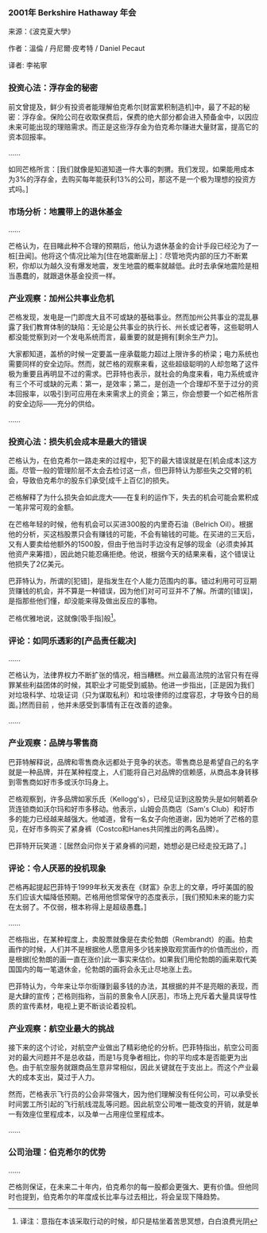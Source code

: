 
### 2001年 Berkshire Hathaway 年会

来源：《波克夏大學》

作者：溫倫 / 丹尼爾·皮考特 / Daniel Pecaut

译者: 李祐寧


### 投资心法：浮存金的秘密

前文曾提及，鲜少有投资者能理解伯克希尔[财富累积制造机]中，最了不起的秘密：浮存金。保险公司在收取保费后，保费的绝大部分都会进入预备金中，以因应未来可能出现的理赔需求。而正是这些浮存金为伯克希尔赚进大量财富，提高它的资本回报率。

......

如同芒格所言：[我们就像是知道知道一件大事的刺猬。我们发现，如果能用成本为3%的浮存金，去购买每年能获利13%的公司，那这不是一个极为理想的投资方式吗。]

### 市场分析：地震带上的退休基金

......

芒格认为，在目睹此种不合理的预期后，他认为退休基金的会计手段已经沦为了一桩[丑闻]。他将这个情况比喻为[住在地震断层上]：尽管地壳内部的压力不断累积，你却以为越久没有爆发地震，发生地震的概率就越低。此时去承保地震险是相当愚蠢的，就跟退休基金投资一样。

### 产业观察：加州公共事业危机

芒格发现，发电是一门即庞大且不可或缺的基础事业。然而加州公共事业的混乱暴露了我们教育体制的缺陷：无论是公共事业的执行长、州长或记者等，这些聪明人都没能觉察到对一个发电系统而言，最重要的就是拥有[剩余生产力]。

大家都知道，盖桥的时候一定要盖一座承载能力超过上限许多的桥梁；电力系统也需要同样的安全边际。然而，就芒格的观察来看，这些超级聪明的人却忽略了这件极为重要且再明显不过的需求。巴菲特也表示，就社会的角度来看，电力系统或许有三个不可或缺的元素：第一，是效率；第二，是创造一个合理却不至于过分的资本回报率，以吸引到可应用在未来需求上的资金；第三，你会想要一个如芒格所言的安全边际——充分的供给。

......

### 投资心法：损失机会成本是最大的错误

芒格认为，在伯克希尔一路走来的过程中，犯下的最大错误就是在[机会成本]这方面。尽管一般的管理阶层不太会去检讨这一点，但巴菲特认为那些失之交臂的机会，导致伯克希尔的股东们承受[成千上百亿]的损失。

芒格解释了为什么损失会如此庞大——在复利的运作下，失去的机会可能会累积成一笔非常可观的金额。

在芒格年轻的时候，他有机会可以买进300股的内里奇石油（Belrich Oil）。根据他的分析，买这档股票只会有赚钱的可能，不会有输钱的可能。在买进的三天后，又有人要卖给他额外的1500股，但由于他当时手边没有足够的现金（必须卖掉其他资产来筹措），因此她只能忍痛拒绝。他说，根据今天的结果来看，这个错误让他损失了2亿美元。

巴菲特认为，所谓的[犯错]，是指发生在个人能力范围内的事。错过利用可可豆期货赚钱的机会，并不算是一种错误，因为他们对可可豆并不了解。所谓的[错误]，是指那些他们懂，却没能来得及做出反应的事物。

芒格优雅地说，这就像[吸手指]般[^1]。

[^1]:译注：意指在本该采取行动的时候，却只是枯坐着苦思冥想，白白浪费光阴

### 评论：如同乐透彩的[产品责任裁决]

......

芒格认为，法律界权力不断扩张的情况，相当糟糕。州立最高法院的法官只有在得罪某些利益团体的时候，其职业才可能受到威胁。他进一步指出，[正是因为我们对垃圾科学、垃圾证词（只为谋取私利）和垃圾律师的过度容忍，才导致今日的局面。]然而目前
，他并未感受到事情有正在改善的迹象。

......

### 产业观察：品牌与零售商

巴菲特解释说，品牌和零售商永远都处于竞争的状态。零售商总是希望自己的名字就是一种品牌，并在某种程度上，人们能将自己对品牌的信赖感，从商品本身转移到零售商如好市多或沃尔玛身上。

芒格观察到，许多品牌如家乐氏（Kellogg's），已经见证到这股势头是如何朝着杂货连锁商如沃尔玛和好市多移动。他表示，山姆会员商店（Sam's Club）和好市多的能力已经越来越强大。他嘘道，曾有一名女子向他道谢，因为她听了芒格的意见，在好市多购买了紧身裤（Costco和Hanes共同推出的两名品牌）。

巴菲特开玩笑道：[居然会问你关于紧身裤的问题，她想必是已经走投无路了。]

### 评论：令人厌恶的投机现象

芒格再起提起巴菲特于1999年秋天发表在《财富》杂志上的文章，呼吁美国的股东们应该大幅降低预期。芒格用他惯常保守的态度表示，[我们预知未来的能力实在太弱了。不仅弱，根本称得上是超级愚蠢。]

......

芒格指出，在某种程度上，卖股票就像是在卖伦勃朗（Rembrandt）的画。拍卖画作的时候，人们并不是根据他人愿意用多少钱来换取观赏画作的价值而出价，而是根据[伦勃朗的画一直在涨价]此一事实来估价。如果我们用伦勃朗的画来取代美国国内的每一笔退休金，伦勃朗的画将会永无止尽地涨上去。

巴菲特认为，今年来让华尔街赚到最多钱的办法，其根据的并不是亮眼的表现，而是大肆的宣传；芒格则指称，当前的景象令人[厌恶]，市场上充斥着大量具误导性质的宣传素材，电视上更不断谈论着投机。

### 产业观察：航空业最大的挑战

接下来的这个讨论，对航空产业做出了精彩绝伦的分析。巴菲特指出，航空公司面对的最大问题并不是总收益，而是1与竞争者相比，你的平均成本是否能更为出色。由于航空服务就跟商品生意非常相似，因此关键就在于支出上。而这个产业最大的成本支出，莫过于人力。

然而，芒格表示飞行员的公会非常强大，因为他们理解没有任何公司，可以承受长时间罢工所引起的飞行航线混乱等问题。因此航空公司唯一能改变的开销，就是单一有效座位里程成本，以及单一占用座位里程成本。

......

### 公司治理：伯克希尔的优势

......

芒格则保证，在未来二十年内，伯克希尔的每一股都会更强大、更有价值。但他同时也提到，伯克希尔的年度成长比率与过去相比，将会呈现下降趋势。
